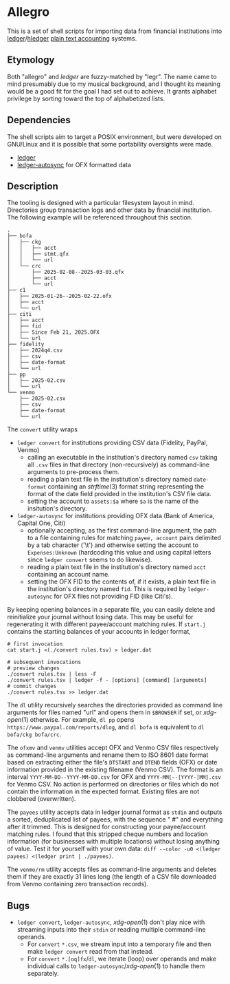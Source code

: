 # Allegro

This is a set of shell scripts for importing data from financial institutions into [ledger][]/[hledger][] [plain text accounting][] systems.

[ledger]: https://ledger-cli.org/
[hledger]: https://hledger.org/
[plain text accounting]: https://plaintextaccounting.org/

## Etymology

Both "allegro" and *ledger* are fuzzy-matched by "legr". The name came to mind presumably due to my musical background, and I thought its meaning would be a good fit for the goal I had set out to achieve. It grants alphabet privilege by sorting toward the top of alphabetized lists.

## Dependencies

The shell scripts aim to target a POSIX environment, but were developed on GNU/Linux and it is possible that some portability oversights were made.

- [ledger](https://ledger-cli.org/)
- [ledger-autosync](https://github.com/egh/ledger-autosync/) for OFX formatted data

## Description

The tooling is designed with a particular filesystem layout in mind. Directories group transaction logs and other data by financial institution. The following example will be referenced throughout this section.

```
.
├── bofa
│   ├── ckg
│   │   ├── acct
│   │   ├── stmt.qfx
│   │   └── url
│   └── crc
│       ├── 2025-02-08--2025-03-03.qfx
│       ├── acct
│       └── url
├── c1
│   ├── 2025-01-26--2025-02-22.ofx
│   ├── acct
│   └── url
├── citi
│   ├── acct
│   ├── fid
│   ├── Since Feb 21, 2025.OFX
│   └── url
├── fidelity
│   ├── 2024q4.csv
│   ├── csv
│   ├── date-format
│   └── url
├── pp
│   ├── 2025-02.csv
│   └── url
└── venmo
    ├── 2025-02.csv
    ├── csv
    ├── date-format
    └── url
```

The `convert` utility wraps
- `ledger convert` for institutions providing CSV data (Fidelity, PayPal, Venmo)
	- calling an executable in the institution's directory named `csv` taking all `.csv` files in that directory (non-recursively) as command-line arguments to pre-process them.
	- reading a plain text file in the institution's directory named `date-format` containing an *strftime*(3) format string representing the format of the date field provided in the institution's CSV file data.
	- setting the account to `assets:$a` where `$a` is the name of the insitution's directory.
- `ledger-autosync` for institutions providing OFX data (Bank of America, Capital One, Citi)
	- optionally accepting, as the first command-line argument, the path to a file containing rules for matching `payee, account` pairs delimited by a tab character ('\t') and otherwise setting the account to `Expenses:Unknown` (hardcoding this value and using capital letters since `ledger convert` seems to do likewise).
	- reading a plain text file in the institution's directory named `acct` containing an account name.
	- setting the OFX FID to the contents of, if it exists, a plain text file in the institution's directory named `fid`. This is required by `ledger-autosync` for OFX files not providing FID (like Citi's).

By keeping opening balances in a separate file, you can easily delete and reinitialize your journal without losing data. This may be useful for regenerating it with different payee/account matching rules. If `start.j` contains the starting balances of your accounts in ledger format,

```
# first invocation
cat start.j <(./convert rules.tsv) > ledger.dat

# subsequent invocations
# preview changes
./convert rules.tsv | less -F
./convert rules.tsv | ledger -f - [options] [command] [arguments]
# commit changes
./convert rules.tsv >> ledger.dat
```

The `dl` utility recursively searches the directories provided as command line arguments for files named "url" and opens them in `$BROWSER` if set, or *xdg-open*(1) otherwise. For example, `dl pp` opens `https://www.paypal.com/reports/dlog`, and `dl bofa` is equivalent to `dl bofa/ckg bofa/crc`.

The `ofxmv` and `venmv` utilities accept OFX and Venmo CSV files respectively as command-line arguments and rename them to ISO 8601 date format based on extracting either the file's `DTSTART` and `DTEND` fields (OFX) or date information provided in the existing filename (Venmo CSV). The format is an interval `YYYY-MM-DD--YYYY-MM-DD.csv` for OFX and `YYYY-MM[--[YYYY-]MM].csv` for Venmo CSV. No action is performed on directories or files which do not contain the information in the expected format. Existing files are not clobbered (overwritten).

The `payees` utility accepts data in ledger journal format as `stdin` and outputs a sorted, deduplicated list of payees, with the sequence " #" and everything after it trimmed. This is designed for constructing your payee/account matching rules. I found that this stripped cheque numbers and location information (for businesses with multiple locations) without losing anything of value. Test it for yourself with your own data: `diff --color -u0 <(ledger payees) <(ledger print | ./payees)`.

The `venmo/rm` utility accepts files as command-line arguments and deletes them if they are exactly 31 lines long (the length of a CSV file downloaded from Venmo containing zero transaction records).

## Bugs

- `ledger convert`, `ledger-autosync`, *xdg-open*(1) don't play nice with streaming inputs into their `stdin` or reading multiple command-line operands.
	- For `convert` `*.csv`, we stream input into a temporary file and then make `ledger convert` read from that instead.
	- For `convert` `*.[oq]fx`/`dl`, we iterate (loop) over operands and make individual calls to `ledger-autosync`/*xdg-open*(1) to handle them separately.
